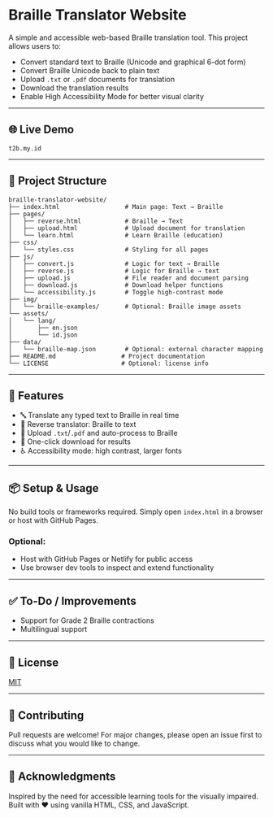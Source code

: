 # Braille Translator Website

A simple and accessible web-based Braille translation tool. This project allows users to:

* Convert standard text to Braille (Unicode and graphical 6-dot form)
* Convert Braille Unicode back to plain text
* Upload `.txt` or `.pdf` documents for translation
* Download the translation results
* Enable High Accessibility Mode for better visual clarity

---

## 🌐 Live Demo

```
t2b.my.id
```

---

## 📁 Project Structure

```
braille-translator-website/
├── index.html                  # Main page: Text → Braille
├── pages/
│   ├── reverse.html            # Braille → Text
│   ├── upload.html             # Upload document for translation
│   └── learn.html              # Learn Braille (education)
├── css/
│   └── styles.css              # Styling for all pages
├── js/
│   ├── convert.js              # Logic for text → Braille
│   ├── reverse.js              # Logic for Braille → text
│   ├── upload.js               # File reader and document parsing
│   ├── download.js             # Download helper functions
│   └── accessibility.js        # Toggle high-contrast mode
├── img/
│   └── braille-examples/       # Optional: Braille image assets
└── assets/
│   └── lang/
│       ├── en.json
│       └── id.json
├── data/
│   └── braille-map.json        # Optional: external character mapping
├── README.md                  # Project documentation
└── LICENSE                    # Optional: license info
```

---

## 🚀 Features

* 🔤 Translate any typed text to Braille in real time
* 🔄 Reverse translator: Braille to text
* 📁 Upload `.txt`/`.pdf` and auto-process to Braille
* 💾 One-click download for results
* ♿ Accessibility mode: high contrast, larger fonts

---

## 📦 Setup & Usage

No build tools or frameworks required.
Simply open `index.html` in a browser or host with GitHub Pages.

### Optional:

* Host with GitHub Pages or Netlify for public access
* Use browser dev tools to inspect and extend functionality

---

## ✅ To-Do / Improvements

* Support for Grade 2 Braille contractions
* Multilingual support

---

## 📜 License

[MIT](./LICENSE)

---

## 🤝 Contributing

Pull requests are welcome! For major changes, please open an issue first to discuss what you would like to change.

---

## 🙏 Acknowledgments

Inspired by the need for accessible learning tools for the visually impaired. Built with ❤️ using vanilla HTML, CSS, and JavaScript.

